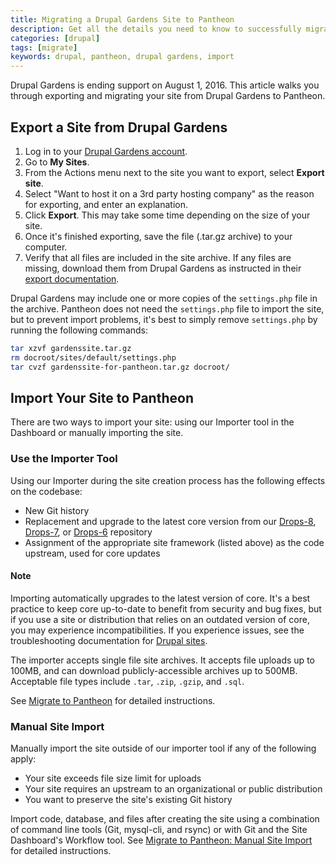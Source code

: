 ```yaml
---
title: Migrating a Drupal Gardens Site to Pantheon
description: Get all the details you need to know to successfully migrate your site away from Drupal Gardens.
categories: [drupal]
tags: [migrate]
keywords: drupal, pantheon, drupal gardens, import
---
```

Drupal Gardens is ending support on August 1, 2016. This article walks you through exporting and migrating your site from Drupal Gardens to Pantheon.

## Export a Site from Drupal Gardens

1. Log in to your [Drupal Gardens account](https://www.drupalgardens.com/user/login).
2. Go to **My Sites**.
3. From the Actions menu next to the site you want to export, select **Export site**.
4. Select "Want to host it on a 3rd party hosting company" as the reason for exporting, and enter an explanation.
5. Click **Export**. This may take some time depending on the size of your site.
6. Once it's finished exporting, save the file (.tar.gz archive) to your computer.
7. Verify that all files are included in the site archive. If any files are missing, download them from Drupal Gardens as instructed in their [export documentation](https://www.drupalgardens.com/documentation/site-export).

Drupal Gardens may include one or more copies of the `settings.php` file in the archive. Pantheon does not need the `settings.php` file to import the site, but to prevent import problems, it's best to simply remove `settings.php` by running the following commands:

```bash
tar xzvf gardenssite.tar.gz
rm docroot/sites/default/settings.php
tar cvzf gardenssite-for-pantheon.tar.gz docroot/
```

## Import Your Site to Pantheon
There are two ways to import your site: using our Importer tool in the Dashboard or manually importing the site.

### Use the Importer Tool
Using our Importer during the site creation process has the following effects on the codebase:

 - New Git history
 - Replacement and upgrade to the latest core version from our [Drops-8](https://github.com/pantheon-systems/drops-8), [Drops-7](https://github.com/pantheon-systems/drops-7), or [Drops-6](https://github.com/pantheon-systems/drops-6) repository
 - Assignment of the appropriate site framework (listed above) as the code upstream, used for core updates

<div class="alert alert-info" role="alert">
<h4>Note</h4>Importing automatically upgrades to the latest version of core. It's a best practice to keep core up-to-date to benefit from security and bug fixes, but if you use a site or distribution that relies on an outdated version of core, you may experience incompatibilities. If you experience issues, see the troubleshooting documentation for <a href="https://www.drupal.org/troubleshooting"> Drupal sites</a>.</div>

The importer accepts single file site archives. It accepts file uploads up to 100MB, and can download publicly-accessible archives up to 500MB. Acceptable file types include `.tar`, `.zip`, `.gzip`, and `.sql`.

See [Migrate to Pantheon](/docs/migrate/) for detailed instructions.

### Manual Site Import

Manually import the site outside of our importer tool if any of the following apply:

- Your site exceeds file size limit for uploads
- Your site requires an upstream to an organizational or public distribution
- You want to preserve the site's existing Git history

Import code, database, and files after creating the site using a combination of command line tools (Git, mysql-cli, and rsync) or with Git and the Site Dashboard's Workflow tool. See [Migrate to Pantheon: Manual Site Import](/docs/manual-import) for detailed instructions.
